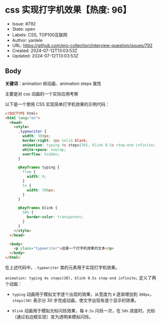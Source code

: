 # css 实现打字机效果【热度: 96】

- Issue: #792
- State: open
- Labels: CSS, TOP100互联网
- Author: yanlele
- URL: https://github.com/pro-collection/interview-question/issues/792
- Created: 2024-07-12T13:03:53Z
- Updated: 2024-07-12T13:03:53Z

## Body

**关键词**：animation 帧动画、animation steps 属性

主要是对 css 动画的一个实际应用考察

以下是一个使用 CSS 实现简单打字机效果的示例代码：

```html
<!DOCTYPE html>
<html lang="en">
  <head>
    <style>
      .typewriter {
        width: 300px;
        border-right: 4px solid black;
        animation: typing 4s steps(30), blink 0.5s step-end infinite;
        white-space: nowrap;
        overflow: hidden;
      }

      @keyframes typing {
        from {
          width: 0;
        }
        to {
          width: 300px;
        }
      }

      @keyframes blink {
        50% {
          border-color: transparent;
        }
      }
    </style>
  </head>

  <body>
    <p class="typewriter">这是一个打字机效果的文本</p>
  </body>
</html>
```

在上述代码中，`.typewriter` 类的元素用于实现打字机效果。

`animation: typing 4s steps(30), blink 0.5s step-end infinite;` 定义了两个动画：

- `typing` 动画用于模拟文字逐个出现的效果，从宽度为 `0` 逐渐增加到 `300px`，`steps(30)` 表示分 30 步完成动画，使文字出现有逐个显示的效果。

- `blink` 动画用于模拟光标闪烁效果，每 `0.5s` 闪烁一次，在 `50%` 进度时，光标（通过右边框实现）变为透明来模拟闪烁。

